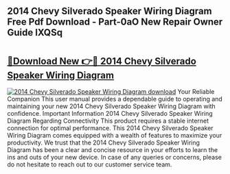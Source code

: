 ## 2014 Chevy Silverado Speaker Wiring Diagram Free Pdf Download - Part-0aO New Repair Owner Guide lXQSq

# <h2><a href="http://dfql3xl.blite.top/?on=2014+Chevy+Silverado+Speaker+Wiring+Diagram">🔗Download New 👉🔴 2014 Chevy Silverado Speaker Wiring Diagram</a></h2>

[![2014 Chevy Silverado Speaker Wiring Diagram download](https://i.imgur.com/lujVjoI.png)](http://dfql3xl.blite.top/?on=2014+Chevy+Silverado+Speaker+Wiring+Diagram)
Your Reliable Companion This user manual provides a dependable guide to operating and maintaining your new 2014 Chevy Silverado Speaker Wiring Diagram with confidence. Important Information 2014 Chevy Silverado Speaker Wiring Diagram Regarding Connectivity This product requires a stable internet connection for optimal performance. This 2014 Chevy Silverado Speaker Wiring Diagram comes equipped with a wealth of features to maximize your productivity. We trust that the 2014 Chevy Silverado Speaker Wiring Diagram has been a clear and concise resource in your efforts to learn the ins and outs of your new device. In case of any queries or concerns, please do not hesitate to reach out to our customer service team.
